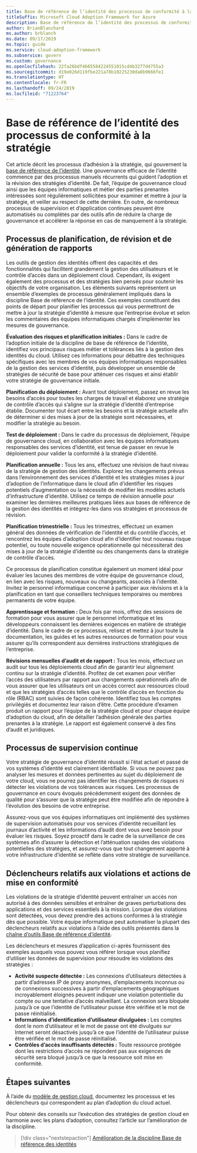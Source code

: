 ```yaml
---
title: Base de référence de l’identité des processus de conformité à la stratégie
titleSuffix: Microsoft Cloud Adoption Framework for Azure
description: Base de référence de l’identité des processus de conformité à la stratégie
author: BrianBlanchard
ms.author: brblanch
ms.date: 09/17/2019
ms.topic: guide
ms.service: cloud-adoption-framework
ms.subservice: govern
ms.custom: governance
ms.openlocfilehash: 22fa26bdf4665584224551015cd4b3277d4755a3
ms.sourcegitcommit: d19e026d119fbe221a78b10225230da8b9666fe1
ms.translationtype: HT
ms.contentlocale: fr-FR
ms.lasthandoff: 09/24/2019
ms.locfileid: "71223764"
---
```

# <a name="identity-baseline-policy-compliance-processes"></a>Base de référence de l’identité des processus de conformité à la stratégie

Cet article décrit les processus d’adhésion à la stratégie, qui gouvernent la [base de référence de l’identité](./index.md). Une gouvernance efficace de l’identité commence par des processus manuels récurrents qui guident l’adoption et la révision des stratégies d’identité. De fait, l’équipe de gouvernance cloud ainsi que les équipes informatiques et métier des parties prenantes intéressées sont régulièrement sollicitées pour examiner et mettre à jour la stratégie, et veiller au respect de cette dernière. En outre, de nombreux processus de supervision et d’application continues peuvent être automatisés ou complétés par des outils afin de réduire la charge de gouvernance et accélérer la réponse en cas de manquement à la stratégie.

## <a name="planning-review-and-reporting-processes"></a>Processus de planification, de révision et de génération de rapports

Les outils de gestion des identités offrent des capacités et des fonctionnalités qui facilitent grandement la gestion des utilisateurs et le contrôle d’accès dans un déploiement cloud. Cependant, ils exigent également des processus et des stratégies bien pensés pour soutenir les objectifs de votre organisation. Les éléments suivants représentent un ensemble d’exemples de processus généralement impliqués dans la discipline Base de référence de l’identité. Ces exemples constituent des points de départ pour planifier les processus qui vous permettront de mettre à jour la stratégie d’identité à mesure que l’entreprise évolue et selon les commentaires des équipes informatiques chargés d’implémenter les mesures de gouvernance.

**Évaluation des risques et planification initiales :** Dans le cadre de l’adoption initiale de la discipline de base de référence de l’identité, identifiez vos principaux risques métier et tolérances liés à la gestion des identités du cloud. Utilisez ces informations pour débattre des techniques spécifiques avec les membres de vos équipes informatiques responsables de la gestion des services d’identité, puis développer un ensemble de stratégies de sécurité de base pour atténuer ces risques et ainsi établir votre stratégie de gouvernance initiale.

**Planification du déploiement :** Avant tout déploiement, passez en revue les besoins d’accès pour toutes les charges de travail et élaborez une stratégie de contrôle d’accès qui s’aligne sur la stratégie d’identité d’entreprise établie. Documenter tout écart entre les besoins et la stratégie actuelle afin de déterminer si des mises à jour de la stratégie sont nécessaires, et modifier la stratégie au besoin.

**Test de déploiement :** Dans le cadre du processus de déploiement, l’équipe de gouvernance cloud, en collaboration avec les équipes informatiques responsables des services d’identité, est tenue de passer en revue le déploiement pour valider la conformité à la stratégie d’identité.

**Planification annuelle :** Tous les ans, effectuez une révision de haut niveau de la stratégie de gestion des identités. Explorez les changements prévus dans l’environnement des services d’identité et les stratégies mises à jour d’adoption de l’informatique dans le cloud afin d’identifier les risques potentiels d’augmentation ou la nécessité de modifier les modèles actuels d’infrastructure d’identité. Utilisez ce temps de révision annuelle pour examiner les dernières meilleures pratiques liées aux bases de référence de la gestion des identités et intégrez-les dans vos stratégies et processus de révision.

**Planification trimestrielle :** Tous les trimestres, effectuez un examen général des données de vérification de l’identité et du contrôle d’accès, et rencontrez les équipes d’adoption cloud afin d’identifier tout nouveau risque potentiel, ou toute nouvelle exigence opérationnelle qui nécessiterait des mises à jour de la stratégie d’identité ou des changements dans la stratégie de contrôle d’accès.

Ce processus de planification constitue également un moment idéal pour évaluer les lacunes des membres de votre équipe de gouvernance cloud, en lien avec les risques, nouveaux ou changeants, associés à l’identité. Invitez le personnel informatique concerné à participer aux révisions et à la planification en tant que conseillers techniques temporaires ou membres permanents de votre équipe.

**Apprentissage et formation :** Deux fois par mois, offrez des sessions de formation pour vous assurer que le personnel informatique et les développeurs connaissent les dernières exigences en matière de stratégie d’identité. Dans le cadre de ce processus, relisez et mettez à jour toute la documentation, les guides et les autres ressources de formation pour vous assurer qu’ils correspondent aux dernières instructions stratégiques de l’entreprise.

**Révisions mensuelles d’audit et de rapport :** Tous les mois, effectuez un audit sur tous les déploiements cloud afin de garantir leur alignement continu sur la stratégie d’identité. Profitez de cet examen pour vérifier l’accès des utilisateurs par rapport aux changements opérationnels afin de vous assurer que les utilisateurs ont un accès correct aux ressources cloud et que les stratégies d’accès telles que le contrôle d’accès en fonction du rôle (RBAC) sont suivies de façon cohérente. Identifiez tous les comptes privilégiés et documentez leur raison d’être. Cette procédure d’examen produit un rapport pour l’équipe de la stratégie cloud et pour chaque équipe d’adoption du cloud, afin de détailler l’adhésion générale des parties prenantes à la stratégie. Le rapport est également conservé à des fins d’audit et juridiques.

## <a name="ongoing-monitoring-processes"></a>Processus de supervision continue

Votre stratégie de gouvernance d’identité réussit si l’état actuel et passé de vos systèmes d’identité est clairement identifiable. Si vous ne pouvez pas analyser les mesures et données pertinentes au sujet du déploiement de votre cloud, vous ne pourrez pas identifier les changements de risques ni détecter les violations de vos tolérances aux risques. Les processus de gouvernance en cours évoqués précédemment exigent des données de qualité pour s’assurer que la stratégie peut être modifiée afin de répondre à l’évolution des besoins de votre entreprise.

Assurez-vous que vos équipes informatiques ont implémenté des systèmes de supervision automatisés pour vos services d’identité recueillant les journaux d’activité et les informations d’audit dont vous avez besoin pour évaluer les risques. Soyez proactif dans le cadre de la surveillance de ces systèmes afin d’assurer la détection et l’atténuation rapides des violations potentielles des stratégies, et assurez-vous que tout changement apporté à votre infrastructure d’identité se reflète dans votre stratégie de surveillance.

## <a name="violation-triggers-and-enforcement-actions"></a>Déclencheurs relatifs aux violations et actions de mise en conformité

Les violations de la stratégie d’identité peuvent entraîner un accès non autorisé à des données sensibles et entraîner de graves perturbations des applications et des services essentiels à la mission. Lorsque des violations sont détectées, vous devez prendre des actions conformes à la stratégie dès que possible. Votre équipe informatique peut automatiser la plupart des déclencheurs relatifs aux violations à l’aide des outils présentés dans la [chaîne d’outils Base de référence d’identité](./toolchain.md).

Les déclencheurs et mesures d’application ci-après fournissent des exemples auxquels vous pouvez vous référer lorsque vous planifiez d’utiliser les données de supervision pour résoudre les violations des stratégies :

- **Activité suspecte détectée :** Les connexions d’utilisateurs détectées à partir d’adresses IP de proxy anonymes, d’emplacements inconnus ou de connexions successives à partir d’emplacements géographiques incroyablement éloignés peuvent indiquer une violation potentielle du compte ou une tentative d’accès malveillant. La connexion sera bloquée jusqu’à ce que l’identité de l’utilisateur puisse être vérifiée et le mot de passe réinitialisé.
- **Informations d’identification d’utilisateur divulguées :** Les comptes dont le nom d’utilisateur et le mot de passe ont été divulgués sur Internet seront désactivés jusqu’à ce que l’identité de l’utilisateur puisse être vérifiée et le mot de passe réinitialisé.
- **Contrôles d’accès insuffisants détectés :** Toute ressource protégée dont les restrictions d’accès ne répondent pas aux exigences de sécurité sera bloqué jusqu’à ce que la ressource soit mise en conformité.

## <a name="next-steps"></a>Étapes suivantes

À l’aide du [modèle de gestion cloud](./template.md), documentez les processus et les déclencheurs qui correspondent au plan d’adoption du cloud actuel.

Pour obtenir des conseils sur l’exécution des stratégies de gestion cloud en harmonie avec les plans d’adoption, consultez l’article sur l’amélioration de la discipline.

> [!div class="nextstepaction"]
> [Amélioration de la discipline Base de référence des identités](./discipline-improvement.md)
